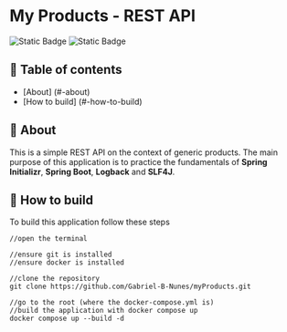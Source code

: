 # My Products - REST API

![Static Badge](https://img.shields.io/badge/Language-Java_17-green)
![Static Badge](https://img.shields.io/badge/OS-Linux%2C%20Windows%2C%20MacOS-lightblue)

## :pushpin:    Table of contents

* [About] (#-about)
* [How to build] (#-how-to-build)

## :rocket: About

This is a simple REST API on the context of generic products. The main purpose of this application is to practice the fundamentals of **Spring Initializr**, **Spring Boot**, **Logback** and **SLF4J**. 

## :construction:   How to build

To build this application follow these steps
```
//open the terminal

//ensure git is installed
//ensure docker is installed

//clone the repository
git clone https://github.com/Gabriel-B-Nunes/myProducts.git

//go to the root (where the docker-compose.yml is)
//build the application with docker compose up
docker compose up --build -d
```
